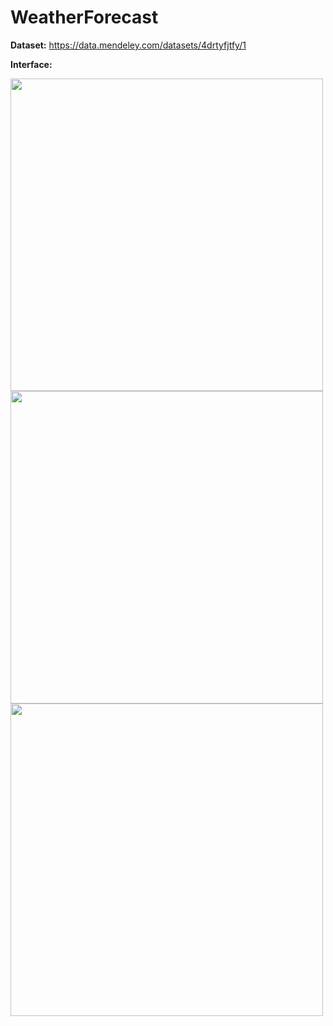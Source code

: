 # WeatherForecast

**Dataset:**
https://data.mendeley.com/datasets/4drtyfjtfy/1 

**Interface:**

<img src="https://user-images.githubusercontent.com/83599638/133475618-bece7494-f761-4608-85c4-25ded62be37b.png" width="500"/> 

<img src="https://user-images.githubusercontent.com/83599638/133475430-6c64b794-3a73-46e9-9fb8-81eb6ac81a3d.png" width="500"/> 

<img src="https://user-images.githubusercontent.com/83599638/133473621-4fd91e14-7bd5-48b0-8ffa-cdbfb0445c3d.png" width="500"/> 
